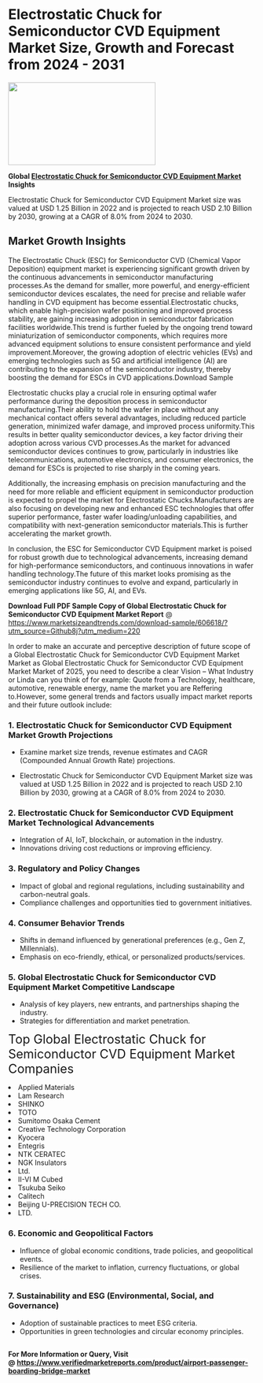 <H1>Electrostatic Chuck for Semiconductor CVD Equipment Market Size, Growth and Forecast from 2024 - 2031</H1><img class="aligncenter size-medium wp-image-584254" src="https://thirdeyenews.in/wp-content/uploads/2024/09/Global-Market-Research-300x168.jpeg" alt="" width="300" height="168" /><p><strong>Global&nbsp;<a href="https://www.marketsizeandtrends.com/download-sample/606618/?utm_source=Github8j?utm_medium=220">Electrostatic Chuck for Semiconductor CVD Equipment Market</a> Insights</strong></p><p>Electrostatic Chuck for Semiconductor CVD Equipment Market size was valued at USD 1.25 Billion in 2022 and is projected to reach USD 2.10 Billion by 2030, growing at a CAGR of 8.0% from 2024 to 2030.</p><p><h2>Market Growth Insights</h2> <p>The Electrostatic Chuck (ESC) for Semiconductor CVD (Chemical Vapor Deposition) equipment market is experiencing significant growth driven by the continuous advancements in semiconductor manufacturing processes.As the demand for smaller, more powerful, and energy-efficient semiconductor devices escalates, the need for precise and reliable wafer handling in CVD equipment has become essential.Electrostatic chucks, which enable high-precision wafer positioning and improved process stability, are gaining increasing adoption in semiconductor fabrication facilities worldwide.This trend is further fueled by the ongoing trend toward miniaturization of semiconductor components, which requires more advanced equipment solutions to ensure consistent performance and yield improvement.Moreover, the growing adoption of electric vehicles (EVs) and emerging technologies such as 5G and artificial intelligence (AI) are contributing to the expansion of the semiconductor industry, thereby boosting the demand for ESCs in CVD applications.Download Sample </p> <p>Electrostatic chucks play a crucial role in ensuring optimal wafer performance during the deposition process in semiconductor manufacturing.Their ability to hold the wafer in place without any mechanical contact offers several advantages, including reduced particle generation, minimized wafer damage, and improved process uniformity.This results in better quality semiconductor devices, a key factor driving their adoption across various CVD processes.As the market for advanced semiconductor devices continues to grow, particularly in industries like telecommunications, automotive electronics, and consumer electronics, the demand for ESCs is projected to rise sharply in the coming years.</p> <p>Additionally, the increasing emphasis on precision manufacturing and the need for more reliable and efficient equipment in semiconductor production is expected to propel the market for Electrostatic Chucks.Manufacturers are also focusing on developing new and enhanced ESC technologies that offer superior performance, faster wafer loading/unloading capabilities, and compatibility with next-generation semiconductor materials.This is further accelerating the market growth.</p> <p>In conclusion, the ESC for Semiconductor CVD Equipment market is poised for robust growth due to technological advancements, increasing demand for high-performance semiconductors, and continuous innovations in wafer handling technology.The future of this market looks promising as the semiconductor industry continues to evolve and expand, particularly in emerging applications like 5G, AI, and EVs.</p> <p></p><p><span class=""><strong>Download Full PDF Sample Copy of Global Electrostatic Chuck for Semiconductor CVD Equipment Market Report</strong> @ <a href="https://www.marketsizeandtrends.com/download-sample/606618/?utm_source=Github8j?utm_medium=220" target="_blank">https://www.marketsizeandtrends.com/download-sample/606618/?utm_source=Github8j?utm_medium=220</a></span></p><p>In order to make an accurate and perceptive description of future scope of a Global&nbsp;Electrostatic Chuck for Semiconductor CVD Equipment Market Market as Global&nbsp;Electrostatic Chuck for Semiconductor CVD Equipment Market Market of 2025, you need to describe a clear Vision &ndash; What Industry or Linda can you think of for example: Quote from a Technology, healthcare, automotive, renewable energy, name the market you are Reffering to.However, some general trends and factors usually impact market reports and their future outlook include:</p><h3>1.&nbsp;<strong>Electrostatic Chuck for Semiconductor CVD Equipment Market Growth Projections</strong></h3><ul><li>Examine market size trends, revenue estimates and CAGR (Compounded Annual Growth Rate) projections.</li><li><p>Electrostatic Chuck for Semiconductor CVD Equipment Market size was valued at USD 1.25 Billion in 2022 and is projected to reach USD 2.10 Billion by 2030, growing at a CAGR of 8.0% from 2024 to 2030.</p></li></ul><h3>2.&nbsp;<strong>Electrostatic Chuck for Semiconductor CVD Equipment Market Technological Advancements</strong></h3><ul><li>Integration of AI, IoT, blockchain, or automation in the industry.</li><li>Innovations driving cost reductions or improving efficiency.</li></ul><h3>3.&nbsp;<strong>Regulatory and Policy Changes</strong></h3><ul><li>Impact of global and regional regulations, including sustainability and carbon-neutral goals.</li><li>Compliance challenges and opportunities tied to government initiatives.</li></ul><h3>4.&nbsp;<strong>Consumer Behavior Trends</strong></h3><ul><li>Shifts in demand influenced by generational preferences (e.g., Gen Z, Millennials).</li><li>Emphasis on eco-friendly, ethical, or personalized products/services.</li></ul><h3>5.&nbsp;<strong>Global Electrostatic Chuck for Semiconductor CVD Equipment Market Competitive Landscape</strong></h3><ul><li>Analysis of key players, new entrants, and partnerships shaping the industry.</li><li>Strategies for differentiation and market penetration.</li></ul><p data-pm-slice="1 1 []"><span style="color: inherit; font-family: inherit; font-size: 25px;">Top Global Electrostatic Chuck for Semiconductor CVD Equipment Market Companies</span></p><div class="" data-test-id=""><p><li>Applied Materials</li><li> Lam Research</li><li> SHINKO</li><li> TOTO</li><li> Sumitomo Osaka Cement</li><li> Creative Technology Corporation</li><li> Kyocera</li><li> Entegris</li><li> NTK CERATEC</li><li> NGK Insulators</li><li> Ltd.</li><li> II-VI M Cubed</li><li> Tsukuba Seiko</li><li> Calitech</li><li> Beijing U-PRECISION TECH CO.</li><li> LTD.</li></p></div><h3>6.&nbsp;<strong>Economic and Geopolitical Factors</strong></h3><ul><li>Influence of global economic conditions, trade policies, and geopolitical events.</li><li>Resilience of the market to inflation, currency fluctuations, or global crises.</li></ul><h3>7.&nbsp;<strong>Sustainability and ESG (Environmental, Social, and Governance)</strong></h3><ul><li>Adoption of sustainable practices to meet ESG criteria.</li><li>Opportunities in green technologies and circular economy principles.</li></ul><h2><strong style="font-size: 14px;">For More Information or Query, Visit @&nbsp;</strong><a style="background-color: #ffffff; font-size: 14px;" href="https://www.marketsizeandtrends.com/report/electrostatic-chuck-for-semiconductor-cvd-equipment-market/" target="_blank">https://www.verifiedmarketreports.com/product/airport-passenger-boarding-bridge-market</a></h2>